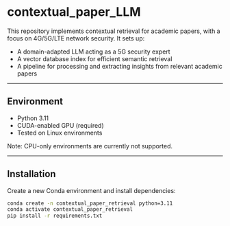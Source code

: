 # contextual_paper_LLM

This repository implements contextual retrieval for academic papers, with a focus on 4G/5G/LTE network security. It sets up:
- A domain-adapted LLM acting as a 5G security expert
- A vector database index for efficient semantic retrieval
- A pipeline for processing and extracting insights from relevant academic papers

---

## Environment

- Python 3.11
- CUDA-enabled GPU (required)
- Tested on Linux environments

Note: CPU-only environments are currently not supported.

---

## Installation

Create a new Conda environment and install dependencies:

```bash
conda create -n contextual_paper_retrieval python=3.11
conda activate contextual_paper_retrieval
pip install -r requirements.txt